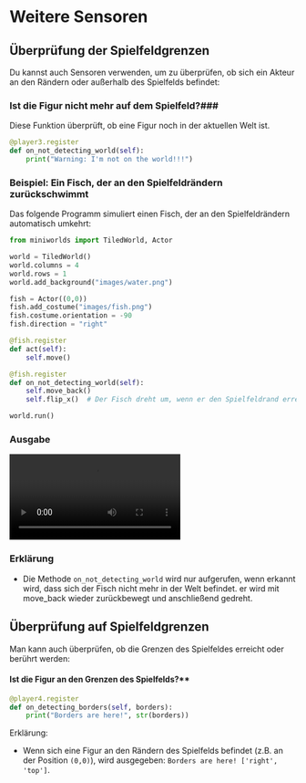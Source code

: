 
# Weitere Sensoren

## Überprüfung der Spielfeldgrenzen

Du kannst auch Sensoren verwenden, um zu überprüfen, ob sich ein Akteur an den Rändern oder außerhalb des Spielfelds befindet:

### Ist die Figur nicht mehr auf dem Spielfeld?###

Diese Funktion überprüft, ob eine Figur noch in der aktuellen Welt ist.

```python
@player3.register
def on_not_detecting_world(self):
    print("Warning: I'm not on the world!!!")
```

### Beispiel: Ein Fisch, der an den Spielfeldrändern zurückschwimmt

Das folgende Programm simuliert einen Fisch, der an den Spielfeldrändern automatisch umkehrt:

```python
from miniworlds import TiledWorld, Actor 

world = TiledWorld()
world.columns = 4
world.rows = 1
world.add_background("images/water.png")

fish = Actor((0,0))
fish.add_costume("images/fish.png")
fish.costume.orientation = -90
fish.direction = "right"

@fish.register
def act(self):
    self.move()

@fish.register
def on_not_detecting_world(self):
    self.move_back()
    self.flip_x()  # Der Fisch dreht um, wenn er den Spielfeldrand erreicht

world.run()
```

### Ausgabe

<video controls loop width=300px>
  <source src="../_static/flipthefish.webm" type="video/webm">
  Dein Browser unterstützt das Video-Tag nicht.
</video>

### Erklärung

  * Die Methode `on_not_detecting_world` wird nur aufgerufen, wenn erkannt wird, dass sich der Fisch nicht mehr in 
  der Welt befindet. er wird mit move_back wieder zurückbewegt und anschließend gedreht.


## Überprüfung auf Spielfeldgrenzen

Man kann auch überprüfen, ob die Grenzen des Spielfeldes erreicht oder berührt werden:

#### Ist die Figur an den Grenzen des Spielfelds?**

```python
@player4.register
def on_detecting_borders(self, borders):
    print("Borders are here!", str(borders))
```

Erklärung:
* Wenn sich eine Figur an den Rändern des Spielfelds befindet (z.B. an der Position `(0,0)`), wird ausgegeben: 
 `Borders are here! ['right', 'top']`.

